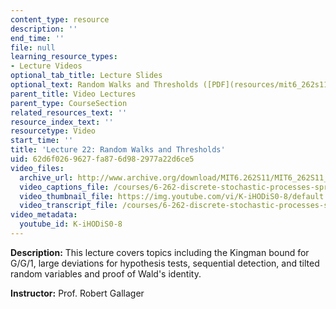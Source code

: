 ```yaml
---
content_type: resource
description: ''
end_time: ''
file: null
learning_resource_types:
- Lecture Videos
optional_tab_title: Lecture Slides
optional_text: Random Walks and Thresholds ([PDF](resources/mit6_262s11_lec22))
parent_title: Video Lectures
parent_type: CourseSection
related_resources_text: ''
resource_index_text: ''
resourcetype: Video
start_time: ''
title: 'Lecture 22: Random Walks and Thresholds'
uid: 62d6f026-9627-fa87-6d98-2977a22d6ce5
video_files:
  archive_url: http://www.archive.org/download/MIT6.262S11/MIT6_262S11_lec22_300k.mp4
  video_captions_file: /courses/6-262-discrete-stochastic-processes-spring-2011/dc63ec7ea74d5d09b6f908a1d8151286_K-iHODiS0-8.vtt
  video_thumbnail_file: https://img.youtube.com/vi/K-iHODiS0-8/default.jpg
  video_transcript_file: /courses/6-262-discrete-stochastic-processes-spring-2011/e3ad0f194e882768cbd9fd1ce704647c_K-iHODiS0-8.pdf
video_metadata:
  youtube_id: K-iHODiS0-8
---
```


**Description:** This lecture covers topics including the Kingman bound for G/G/1, large deviations for hypothesis tests, sequential detection, and tilted random variables and proof of Wald's identity.

**Instructor:** Prof. Robert Gallager